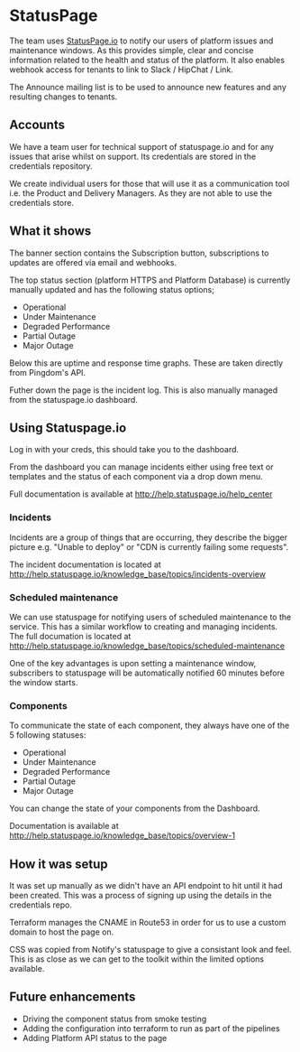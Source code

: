# StatusPage

The team uses [StatusPage.io](https://www.statuspage.io/) to notify our users of platform issues and maintenance windows. As this provides simple, clear and concise information related to the health and status of the platform. It also enables webhook access for tenants to link to Slack / HipChat / Link.

The Announce mailing list is to be used to announce new features and any resulting changes to tenants.

## Accounts

We have a team user for technical support of statuspage.io and for any issues that arise whilst on support. Its credentials are stored in the credentials repository.

We create individual users for those that will use it as a communication tool i.e. the Product and Delivery Managers. As they are not able to use the credentials store.


## What it shows

The banner section contains the Subscription button, subscriptions to updates are offered via email and webhooks.

The top status section (platform HTTPS and Platform Database) is currently manually updated and has the following status options;

- Operational
- Under Maintenance
- Degraded Performance
- Partial Outage
- Major Outage

Below this are uptime and response time graphs. These are taken directly from Pingdom's API.

Futher down the page is the incident log. This is also manually managed from the statuspage.io dashboard.

## Using Statuspage.io

Log in with your creds, this should take you to the dashboard.

From the dashboard you can manage incidents either using free text or templates and the status of each component via a drop down menu.

Full documentation is available at http://help.statuspage.io/help_center

### Incidents

Incidents are a group of things that are occurring, they describe the bigger picture e.g. "Unable to deploy" or "CDN is currently failing some requests".

The incident documentation is located at http://help.statuspage.io/knowledge_base/topics/incidents-overview

### Scheduled maintenance

We can use statuspage for notifying users of scheduled maintenance to the service. This has a similar workflow to creating and managing incidents. The full documation is located at http://help.statuspage.io/knowledge_base/topics/scheduled-maintenance

One of the key advantages is upon setting a maintenance window, subscribers to statuspage will be automatically notified 60 minutes before the window starts.

### Components
To communicate the state of each component, they always have one of the 5 following statuses:

- Operational
- Under Maintenance
- Degraded Performance
- Partial Outage
- Major Outage

You can change the state of your components from the Dashboard.

Documentation is available at http://help.statuspage.io/knowledge_base/topics/overview-1

## How it was setup

It was set up manually as we didn't have an API endpoint to hit until it had been created. This was a process of signing up using the details in the credentials repo.

Terraform manages the CNAME in Route53 in order for us to use a custom domain to host the page on.

CSS was copied from Notify's statuspage to give a consistant look and feel. This is as close as we can get to the toolkit within the limited options available.

## Future enhancements

- Driving the component status from smoke testing
- Adding the configuration into terraform to run as part of the pipelines
- Adding Platform API status to the page

